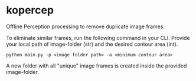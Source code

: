 # kopercep
Offline Perception processing to remove duplicate image frames.

To eliminate similar frames, run the following command in your CLI. 
Provide your local path of image-folder (str) and the desired contour area (int).

```
python main.py -p <image folder path> -a <minimum contour area>

```

A new folder with all "unique" image frames is created inside the provided image-folder.
